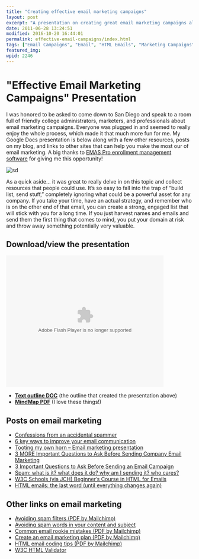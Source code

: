```yaml
---
title: "Creating effective email marketing campaigns"
layout: post
excerpt: "A presentation on creating great email marketing campaigns along with links to other resources. "
date: 2011-06-28 13:24:51
modified: 2016-10-20 16:44:01
permalink: effective-email-campaigns/index.html
tags: ["Email Campaigns", "Email", "HTML Emails", "Marketing Campaigns", "Email"]
featured_img: 
wpid: 2246
---
```


# "Effective Email Marketing Campaigns" Presentation

I was honored to be asked to come down to San Diego and speak to a room full of friendly college administrators, marketers, and professionals about email marketing campaigns. Everyone was plugged in and seemed to really enjoy the whole process, which made it that much more fun for me. My Google Docs presentation is below along with a few other resources, posts on my blog, and links to other sites that can help you make the most our of email marketing. A big thanks to [EMAS Pro enrollment management software](http://emaspro.com) for giving me this opportunity!

![sd](/_images/2011/06/sd1.jpg)

As a quick aside… it was great to really delve in on this topic and collect resources that people could use. It’s so easy to fall into the trap of “build list, send stuff,” completely ignoring what could be a powerful asset for any company. If you take your time, have an actual strategy, and remember who is on the other end of that email, you can create a strong, engaged list that will stick with you for a long time. If you just harvest names and emails and send them the first thing that comes to mind, you put your domain at risk and throw away something potentially very valuable.

Download/view the presentation
------------------------------

<object classid="clsid:d27cdb6e-ae6d-11cf-96b8-444553540000" codebase="http://download.macromedia.com/pub/shockwave/cabs/flash/swflash.cab#version=6,0,40,0" height="355" id="__sse8404869" width="425"><param name="allowFullScreen" value="true"></param><param name="allowScriptAccess" value="always"></param><param name="src" value="http://static.slidesharecdn.com/swf/ssplayer2.swf?doc=effectiveemailmarketingcampaigns-110623133102-phpapp02&stripped_title=effective-email-marketing-campaigns&userName=joshcanhelp"></param><param name="allowfullscreen" value="true"></param><param name="allowscriptaccess" value="always"></param><embed allowfullscreen="true" allowscriptaccess="always" height="355" id="__sse8404869" src="http://static.slidesharecdn.com/swf/ssplayer2.swf?doc=effectiveemailmarketingcampaigns-110623133102-phpapp02&stripped_title=effective-email-marketing-campaigns&userName=joshcanhelp" type="application/x-shockwave-flash" width="425"></embed></object>

- **[Text outline DOC](/_images/2011/06/Effective-email-marketing-campaigns.doc)** (the outline that created the presentation above)
- **[MindMap PDF](/_images/2011/06/effective_email_marketing_campaigns.pdf)** (I love these things!)

Posts on email marketing
------------------------

- [Confessions from an accidental spammer](/confessions-from-an-accidental-spammer/)
- [6 key ways to improve your email communication](/6-key-ways-to-improve-your-email-communication/)
- [Tooting my own horn – Email marketing presentation](/tooting-my-own-horn-email-marketing-presentation/)
- [3 MORE Important Questions to Ask Before Sending Company Email Marketing](/3-more-important-questions-to-ask-before-sending-company-email-marketing/)
- [3 Important Questions to Ask Before Sending an Email Campaign](/3-important-questions-to-ask-before-sending-an-email-campaign/)
- [Spam: what is it? what does it do? why am I sending it? who cares?](/spam-what-is-it-what-does-it-do-why-am-i-sending-it-who-cares/)
- [W3C Schools (via JCH) Beginner’s Course in HTML for Emails](/w3c-schools-via-jch-beginners-course-in-html-for-emails/)
- [HTML emails: the last word (until everything changes again)](/html-emails-the-last-word-until-everything-changes-again/)

Other links on email marketing
------------------------------

- [Avoiding spam filters (PDF by Mailchimp)](http://mailchimp.com/resources/guides/how-to-avoid-spam-filters/)
- [Avoiding spam words in your content and subject](http://www.benchmarkemail.com/blogs/detail/the-100-worst-spam-words-and-phrases)
- [Common email rookie mistakes (PDF by Mailchimp)](http://mailchimp.com/resources/guides/common-rookie-mistakes/)
- [Create an email marketing plan (PDF by Mailchimp)](http://static.mailchimp.com/web/guides/how-to-create-an-email-marketing-plan/package/how-to-create-an-email-marketing-plan.pdf)
- [HTML email coding tips (PDF by Mailchimp)](http://downloads.mailchimp.com/guides/Guide_EmailJitsu.pdf)
- [W3C HTML Validator](http://validator.w3.org/#validate_by_input "Do this for every email template. Just copy and paste the code into field and click ")